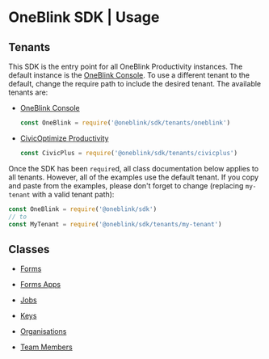# OneBlink SDK | Usage

## Tenants

This SDK is the entry point for all OneBlink Productivity instances. The default instance is the [OneBlink Console](https://console.oneblink.io). To use a different tenant to the default, change the require path to include the desired tenant. The available tenants are:

- [OneBlink Console](https://console.oneblink.io)

  ```js
  const OneBlink = require('@oneblink/sdk/tenants/oneblink')
  ```

- [CivicOptimize Productivity](https://)

  ```js
  const CivicPlus = require('@oneblink/sdk/tenants/civicplus')
  ```

Once the SDK has been `require`d, all class documentation below applies to all tenants. However, all of the examples use the default tenant. If you copy and paste from the examples, please don't forget to change (replacing `my-tenant` with a valid tenant path):

```js
const OneBlink = require('@oneblink/sdk')
// to
const MyTenant = require('@oneblink/sdk/tenants/my-tenant')
```

## Classes

- [Forms](./forms.md)

- [Forms Apps](./forms-apps.md)

- [Jobs](./jobs.md)

- [Keys](./keys.md)

- [Organisations](./organisations.md)

- [Team Members](./team-members.md)
